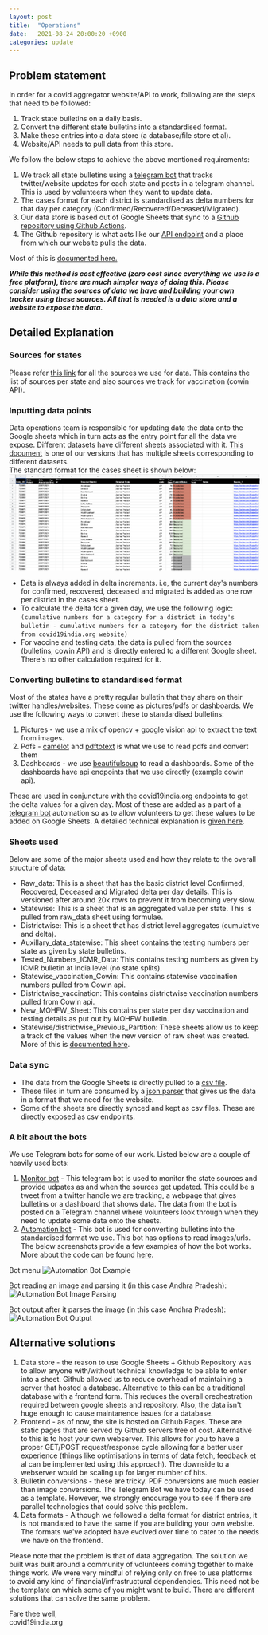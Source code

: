 ```yaml
---
layout: post
title:  "Operations"
date:   2021-08-24 20:00:20 +0900
categories: update
---
```


## Problem statement
In order for a covid aggregator website/API to work, following are the steps that need to be followed:
1. Track state bulletins on a daily basis.
2. Convert the different state bulletins into a standardised format.
3. Make these entries into a data store (a database/file store et al).
4. Website/API needs to pull data from this store.

We follow the below steps to achieve the above mentioned requirements:
1. We track all state bulletins using a [telegram bot](https://github.com/covid19india/monitor-bot) that tracks twitter/website updates for each state and posts in a telegram channel. This is used by volunteers when they want to update data.
2. The cases format for each district is standardised as delta numbers for that day per category (Confirmed/Recovered/Deceased/Migrated).
3. Our data store is based out of Google Sheets that sync to a [Github repository using Github Actions](https://github.com/covid19india/data/blob/60af6e683fd22ce2f0435b7a129260aa944ea369/.github/workflows/javascript.yml#L43).
4. The Github repository is what acts like our [API endpoint](https://github.com/covid19india/data/blob/main/src/parser_v4.py) and a place from which our website pulls the data.

Most of this is [documented here.](https://blog.covid19india.org/2020/09/04/architecture/)

***While this method is cost effective (zero cost since everything we use is a free platform), there are much simpler ways of doing this. Please consider using the sources of data we have and building your own tracker using these sources. All that is needed is a data store and a website to expose the data.***


## Detailed Explanation
### Sources for states

Please refer [this link](https://blog.covid19india.org/2020/06/15/hornbill/) for all the sources we use for data. This contains the list of sources per state and also sources we track for vaccination (cowin API).

### Inputting data points
Data operations team is responsible for updating data the data onto the Google sheets which in turn acts as the entry point for all the data we expose. Different datasets have different sheets associated with it. [This document](https://docs.google.com/spreadsheets/d/1foGJ_FwHoDnVUI7VqN-YrwrPo0A4pfLV8jFYxn4rLaw/edit#gid=0) is one of our versions that has multiple sheets corresponding to different datasets.  
The standard format for the cases sheet is shown below:
![Google Sheet](/assets/images/raw.png)

- Data is always added in delta increments. i.e, the current day's numbers for confirmed, recovered, deceased and migrated is added as one row per district in the cases sheet. 
- To calculate the delta for a given day, we use the following logic:  
```(cumulative numbers for a category for a district in today's bulletin - cumulative numbers for a category for the district taken from covid19india.org website)```
- For vaccine and testing data, the data is pulled from the sources (bulletins, cowin API) and is directly entered to a different Google sheet. There's no other calculation required for it.

### Converting bulletins to standardised format
Most of the states have a pretty regular bulletin that they share on their twitter handles/websites. These come as pictures/pdfs or dashboards. We use the following ways to convert these to standardised bulletins:
1. Pictures - we use a mix of opencv + google vision api to extract the text from images.
2. Pdfs - [camelot](https://camelot-py.readthedocs.io/en/master/) and [pdftotext](https://pypi.org/project/pdftotext/) is what we use to read pdfs and convert them
3. Dashboards - we use [beautifulsoup](https://www.crummy.com/software/BeautifulSoup/bs4/doc/) to read a dashboards. Some of the dashboards have api endpoints that we use directly (example cowin api).  

These are used in conjuncture with the covid19india.org endpoints to get the delta values for a given day. Most of these are added as a part of [a telegram bot](https://github.com/covid19india/automation-bot) automation so as to allow volunteers to get these values to be added on Google Sheets. A detailed technical explanation is [given here](https://github.com/bee-rickey/webScraper).

### Sheets used
Below are some of the major sheets used and how they relate to the overall structure of data:  
- Raw_data: This is a sheet that has the basic district level Confirmed, Recovered, Deceased and Migrated delta per day details. This is versioned after around 20k rows to prevent it from becoming very slow.
- Statewise: This is a sheet that is an aggregated value per state. This is pulled from raw_data sheet using formulae.
- Districtwise: This is a sheet that has district level aggregates (cumulative and delta).
- Auxillary_data_statewise: This sheet contains the testing numbers per state as given by state bulletins.
- Tested_Numbers_ICMR_Data: This contains testing numbers as given by ICMR bulletin at India level (no state splits).
- Statewise_vaccination_Cowin: This contains statewise vaccination numbers pulled from Cowin api.
- Districtwise_vaccination: This contains districtwise vaccination numbers pulled from Cowin api.
- New_MOHFW_Sheet: This contains per state per day vaccination and testing details as put out by MOHFW bulletin.
- Statewise/districtwise_Previous_Partition: These sheets allow us to keep a track of the values when the new version of raw sheet was created. More of this is [documented here](https://blog.covid19india.org/2020/06/07/shifttonewversion/).


### Data sync
- The data from the Google Sheets is directly pulled to a [csv file](https://github.com/covid19india/data/blob/main/src/sheets-to-csv.js). 
- These files in turn are consumed by a [json parser](https://github.com/covid19india/data/blob/main/src/parser_v4.py) that gives us the data in a format that we need for the website.
- Some of the sheets are directly synced and kept as csv files. These are directly exposed as csv endpoints.

### A bit about the bots
We use Telegram bots for some of our work. Listed below are a couple of heavily used bots:
1. [Monitor bot](https://github.com/covid19india/monitor-bot) - This telegram bot is used to monitor the state sources and provide udpates as and when the sources get updated. This could be a tweet from a twitter handle we are tracking, a webpage that gives bulletins or a dashboard that shows data. The data from the bot is posted on a Telegram channel where volunteers look through when they need to update some data onto the sheets.
2. [Automation bot](https://github.com/covid19india/automation-bot) - This bot is used for converting bulletins into the standardised format we use. This bot has options to read images/urls. The below screenshots provide a few examples of how the bot works. More about the code can be found [here](https://github.com/bee-rickey/webScraper).

Bot menu
![Automation Bot Example](/assets/images/bot-help.png)

Bot reading an image and parsing it (in this case Andhra Pradesh):
![Automation Bot Image Parsing](/assets/images/bot-ap.png)

Bot output after it parses the image (in this case Andhra Pradesh):
![Automation Bot Output](/assets/images/bot-output.png)


## Alternative solutions 
1. Data store - the reason to use Google Sheets + Github Repository was to allow anyone with/without technical knowledge to be able to enter into a sheet. Github allowed us to reduce overhead of maintaining a server that hosted a database. Alternative to this can be a traditional database with a frontend form. This reduces the overall orechestration required between google sheets and repository. Also, the data isn't huge enough to cause maintanence issues for a database.
2. Frontend - as of now, the site is hosted on Github Pages. These are static pages that are served by Github servers free of cost. Alternative to this is to host your own webserver. This allows for you to have a proper GET/POST request/response cycle allowing for a better user experience (things like optimisations in terms of data fetch, feedback et al can be implemented using this approach). The downside to a webserver would be scaling up for larger number of hits. 
3. Bulletin conversions - these are tricky. PDF conversions are much easier than image conversions. The Telegram Bot we have today can be used as a template. However, we strongly encourage you to see if there are parallel technologies that could solve this problem.
4. Data formats - Although we followed a delta format for district entries, it is not mandated to have the same if you are building your own website. The formats we've adopted have evolved over time to cater to the needs we have on the frontend.


Please note that the problem is that of data aggregation. The solution we built was built around a community of volunteers coming together to make things work. We were very mindful of relying only on free to use platforms to avoid any kind of financial/infrastructural dependencies. This need not be the template on which some of you might want to build. There are different solutions that can solve the same problem. 


Fare thee well,  
covid19india.org 
